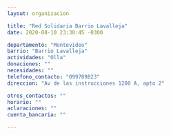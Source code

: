```yaml
---
layout: organizacion

title: "Red Solidaria Barrio Lavalleja"
date: 2020-08-10 23:30:45 -0300

departamento: "Montevideo"
barrio: "Barrio Lavalleja"
actividades: "Olla"
donaciones: ""
necesidades: ""
telefono_contacto: "099709823"
direccion: "Av de las instrucciones 1200 A, apto 2"

otros_contactos: ""
horario: ""
aclaraciones: ""
cuenta_bancaria: ""

---
```

